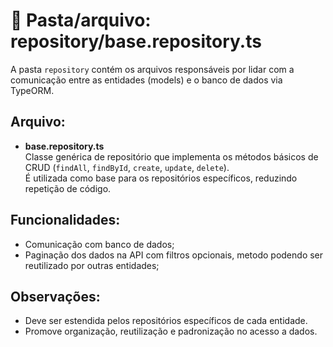 # 📂 Pasta/arquivo: repository/base.repository.ts

A pasta `repository` contém os arquivos responsáveis por lidar com a comunicação entre as entidades (models) e o banco de dados via TypeORM.

## Arquivo:

- **base.repository.ts**  
  Classe genérica de repositório que implementa os métodos básicos de CRUD (`findAll`, `findById`, `create`, `update`, `delete`).  
  É utilizada como base para os repositórios específicos, reduzindo repetição de código.

## Funcionalidades:

- Comunicação com banco de dados;
- Paginação dos dados na API com filtros opcionais, metodo podendo ser reutilizado por outras entidades;

## Observações:

- Deve ser estendida pelos repositórios específicos de cada entidade.
- Promove organização, reutilização e padronização no acesso a dados.

